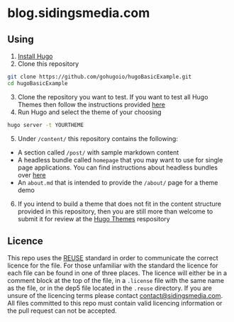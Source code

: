 <!-- 
SPDX-FileCopyrightText: 2023 Sidings Media <contact@sidingsmedia.com>
SPDX-License-Identifier: CC-BY-SA-4.0
-->

# blog.sidingsmedia.com

## Using

1. [Install Hugo](https://gohugo.io/overview/installing/)
2. Clone this repository
```bash
git clone https://github.com/gohugoio/hugoBasicExample.git
cd hugoBasicExample
```
3. Clone the repository you want to test. If you want to test all Hugo
   Themes then follow the instructions provided
   [here](https://github.com/gohugoio/hugoThemes#installing-all-themes)
4. Run Hugo and select the theme of your choosing
```bash
hugo server -t YOURTHEME
```
5. Under `/content/` this repository contains the following:
- A section called `/post/` with sample markdown content
- A headless bundle called `homepage` that you may want to use for
  single page applications. You can find instructions about headless
  bundles over
  [here](https://gohugo.io/content-management/page-bundles/#headless-bundle)
- An `about.md` that is intended to provide the `/about/` page for a theme demo
6. If you intend to build a theme that does not fit in the content
   structure provided in this repository, then you are still more than
   welcome to submit it for review at the [Hugo
   Themes](https://github.com/gohugoio/hugoThemes/issues) respository

## Licence
This repo uses the [REUSE](https://reuse.software) standard in order to
communicate the correct licence for the file. For those unfamiliar with
the standard the licence for each file can be found in one of three
places. The licence will either be in a comment block at the top of the
file, in a `.license` file with the same name as the file, or in the
dep5 file located in the `.reuse` directory. If you are unsure of the
licencing terms please contact
[contact@sidingsmedia.com](mailto:contact@sidingsmedia.com).
All files committed to this repo must contain valid licencing
information or the pull request can not be accepted.


